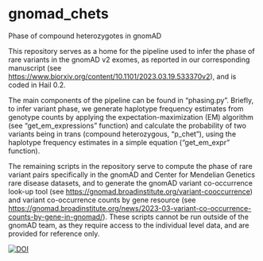 # gnomad_chets
Phase of compound heterozygotes in gnomAD

This repository serves as a home for the pipeline used to infer the phase of rare variants in the gnomAD v2 exomes, as reported in our corresponding manuscript (see https://www.biorxiv.org/content/10.1101/2023.03.19.533370v2), and is coded in Hail 0.2.

The main components of the pipeline can be found in “phasing.py”. Briefly, to infer variant phase, we generate haplotype frequency estimates from genotype counts by applying the expectation-maximization (EM) algorithm (see “get_em_expressions” function) and calculate the probability of two variants being in trans (compound heterozygous, “p_chet”), using the haplotype frequency estimates in a simple equation (“get_em_expr” function).

The remaining scripts in the repository serve to compute the phase of rare variant pairs specifically in the gnomAD and Center for Mendelian Genetics rare disease datasets, and to generate the gnomAD variant co-occurrence look-up tool (see https://gnomad.broadinstitute.org/variant-cooccurrence) and variant co-occurrence counts by gene resource (see https://gnomad.broadinstitute.org/news/2023-03-variant-co-occurrence-counts-by-gene-in-gnomad/). These scripts cannot be run outside of the gnomAD team, as they require access to the individual level data, and are provided for reference only.

[![DOI](https://zenodo.org/badge/DOI/10.5281/zenodo.10034663.svg)](https://doi.org/10.5281/zenodo.10034663)
